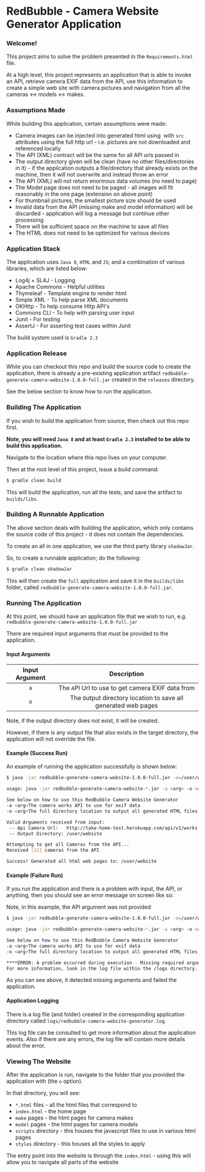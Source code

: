# RedBubble - Camera Website Generator Application

### Welcome!

This project aims to solve the problem presented in the `Requirements.html` file.

At a high level, this project represents an application that is able to invoke an API, retrieve camera EXIF data from the API,
use this information to create a simple web site with camera pictures and navigation from all the cameras <-> models <-> makes.

### Assumptions Made

While building this application, certain assumptions were made:
* Camera images can be injected into generated html using <img> with `src` attributes using the full http url - i.e. pictures are not downloaded and referenced locally
* The API (XML) contract will be the same for all API urls passed in
* The output directory given will be clean (have no other files/directories in it) - if the application outputs a file/directory that already exists
on the machine, then it will not overwrite and instead throw an error
* The API (XML) will not return enormous data volumes (no need to page)
* The Model page does not need to be paged - all images will fit reasonably in the one page (extension on above point)
* For thumbnail pictures, the smallest picture size should be used
* Invalid data from the API (missing make and model information) will be discarded - application will log a message but continue other processing
* There will be sufficient space on the machine to save all files
* The HTML does not need to be optimized for various devices

### Application Stack

The application uses `Java 8`, `HTML` and `JS`; and a combination of various libraries, which are listed below:

* Log4j + SL4J - Logging
* Apache Commons - Helpful utilities
* Thymeleaf - Template engine to render html
* Simple XML - To help parse XML documents
* OKHttp - To help consume Http API's
* Commons CLI - To help with parsing user input
* Junit - For testing
* AssertJ - For asserting test cases within Junit

The build system used is `Gradle 2.3`

### Application Release

While you can checkout this repo and build the source code to create the application, there is already a pre-existing application
artifact `redbubble-generate-camera-website-1.0.0-full.jar` created in the `releases` directory.

See the below section to know how to run the application.

### Building The Application

If you wish to build the application from source, then check out this repo first.

**Note, you will need `Java 8` and at least `Gradle 2.3` installed to be able to build this application.**

Navigate to the location where this repo lives on your computer.

Then at the root level of this project, issue a build command:

```gradle
$ gradle clean build
```

This will build the application, run all the tests, and save the artifact to `builds/libs`.

### Building A Runnable Application

The above section deals with building the application, which only contains the source code of this project - it does not contain the dependencies.

To create an all in one application, we use the third party library `shadowJar`.

So, to create a runnable application; do the following:

```gradle
$ gradle clean shadowJar
```

This will then create the `full` application and save it in the `builds/libs` folder, called `redbubble-generate-camera-website-1.0.0-full.jar`.

### Running The Application

At this point, we should have an application file that we wish to run, e.g. `redbubble-generate-camera-website-1.0.0-full.jar`

There are required input arguments that must be provided to the application.

#### Input Arguments

|Input Argument|Description|
|:-----:|:---------:|
|`a`|The `A`PI Url to use to get camera EXIF data from|
|`o`|The `O`utput directory location to save all generated web pages|

Note, if the output directory does not exist, it will be created.

However, if there is any output file that also exists in the target directory, the application will not override the file.

#### Example (Success Run)

An example of running the application successfully is shown below:

```sh
$ java -jar redbubble-generate-camera-website-1.0.0-full.jar -o=/user/website -a=http://take-home-test.herokuapp.com/api/v1/works.xml

usage: java -jar redbubble-generate-camera-website-*.jar -a <arg> -o <arg>

See below on how to use this RedBubble Camera Website Generator
-a <arg>The camera works API to use for exif data
-o <arg>The full directory location to output all generated HTML files

Valid Arguments received from input:
 -- Api Camera Url:   http://take-home-test.herokuapp.com/api/v1/works.xml
 -- Output Directory: /user/website

Attempting to get all Cameras from the API...
Received [12] cameras from the API

Success! Generated all html web pages to: /user/website
```

#### Example (Failure Run)

If you run the application and there is a problem with input, the API, or anything, then you should see an error message on screen like so:

Note, in this example, the API argument was not provided

```sh
$ java -jar redbubble-generate-camera-website-1.0.0-full.jar -o=/user/website

usage: java -jar redbubble-generate-camera-website-*.jar -a <arg> -o <arg>

See below on how to use this RedBubble Camera Website Generator
-a <arg>The camera works API to use for exif data
-o <arg>The full directory location to output all generated HTML files

****ERROR: A problem occurred during execution - Missing required arguments: [a]
For more information, look in the log file within the /logs directory.
```

As you can see above, it detected missing arguments and failed the application.

#### Application Logging

There is a log file (and folder) created in the corresponding application directory called `logs/redbubble-camera-website-generator.log`.

This log file can be consulted to get more information about the application events. Also if there are any errors, the log file
will contain more details about the error.

### Viewing The Website

After the application is run, navigate to the folder that you provided the application with (the `o` option).

In that directory, you will see:

* `*.html` files - all the html files that correspond to
 * `index.html` - the home page
 * `make` pages - the html pages for camera makes
 * `model` pages - the html pages for camera models
* `scripts` directory - this houses the javascript files to use in various html pages
* `styles` directory - this houses all the styles to apply

The entry point into the website is through the `index.html` - using this will allow you to navigate all parts of the website

